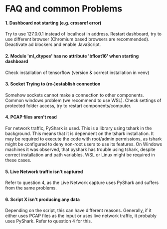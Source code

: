 # FAQ and common Problems

#### 1. Dashboard not starting (e.g. crossref error) 
Try to use 127.0.0.1 instead of localhost in address. Restart dashboard, try to use different browser (Chromium based browsers are recommended). Deactivate ad blockers and enable JavaScript. 

#### 2. Module 'ml_dtypes' has no attribute 'bfloat16' when starting dashboard
Check installation of tensorflow (version & correct installation in venv) 

#### 3. Socket Trying to (re-)establish connection 
Somehow sockets cannot make a connection to other components. Common windows problem (we recommend to use WSL). 
Check settings of protected folder access, try to restart components/computer. 

#### 4. PCAP files aren't read
For network traffic, PyShark is used. This is a library using tshark in the background. This means that it is dependent on the tshark installation. 
It may be required to execute the code with root/admin permissions, as tshark might be configured to deny non-root users to use its features.
On Windows machines it was observed, that pyshark has trouble using tshark, despite correct installation and path variables. WSL or Linux might be required in these cases.

#### 5. Live Network traffic isn't captured
Refer to question 4, as the Live Network capture uses PyShark and suffers from the same problems.

#### 6. Script X isn't producing any data
Depending on the script, this can have different reasons. Generally, if it either uses PCAP files as the input or uses live network traffic, it probably uses PyShark. Refer to question 4 for this.
